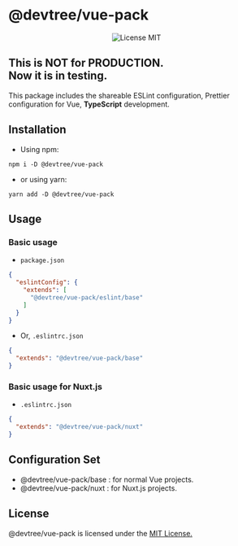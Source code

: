 # @devtree/vue-pack

<p align="center">
  <img src="https://img.shields.io/github/license/haroolabs/devtree?style=for-the-badge" alt="License MIT">
</p>

This is NOT for PRODUCTION.\
Now it is in testing.
---

This package includes the shareable ESLint configuration,
Prettier configuration for Vue, <b>TypeScript</b> development.

## Installation
- Using npm:
```shell script
npm i -D @devtree/vue-pack
```

- or using yarn:
```shell script
yarn add -D @devtree/vue-pack
```

## Usage

### Basic usage
- `package.json`
```json
{
  "eslintConfig": {
    "extends": [
      "@devtree/vue-pack/eslint/base"
    ]
  }
} 
```

- Or, `.eslintrc.json`
```json
{
  "extends": "@devtree/vue-pack/base"
}
```

### Basic usage for Nuxt.js
- `.eslintrc.json`
```json
{
  "extends": "@devtree/vue-pack/nuxt"
}
```

## Configuration Set

- @devtree/vue-pack/base : for normal Vue projects.
- @devtree/vue-pack/nuxt : for Nuxt.js projects.

## License

@devtree/vue-pack is licensed under the [MIT License.](https://github.com/haroolabs/devtree/blob/main/LICENSE)
